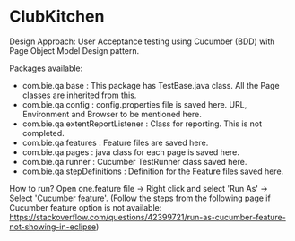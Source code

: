 # ClubKitchen

Design Approach:
User Acceptance testing using Cucumber (BDD) with Page Object Model Design pattern.

Packages available:
- com.bie.qa.base                   : This package has TestBase.java class. All the Page classes are inherited from this.
- com.bie.qa.config                 : config.properties file is saved here. URL, Environment and Browser to be mentioned here.
- com.bie.qa.extentReportListener   : Class for reporting. This is not completed. 
- com.bie.qa.features               : Feature files are saved here.
- com.bie.qa.pages                  : java class for each page is saved here.
- com.bie.qa.runner                 : Cucumber TestRunner class saved here.
- com.bie.qa.stepDefinitions        : Definition for the Feature files saved here.

How to run?
Open one.feature file -> Right click and select 'Run As' -> Select 'Cucumber feature'.
(Follow the steps from the following page if Cucumber feature option is not available:
https://stackoverflow.com/questions/42399721/run-as-cucumber-feature-not-showing-in-eclipse)

